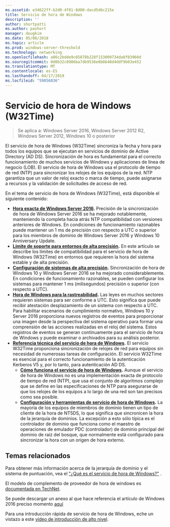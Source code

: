 ```yaml
---
ms.assetid: e34622ff-b2d0-4f81-8d00-dacd5d6c215e
title: Servicio de hora de Windows
description: ''
author: shortpatti
ms.author: pashort
manager: dougkim
ms.date: 05/08/2018
ms.topic: article
ms.prod: windows-server-threshold
ms.technology: networking
ms.openlocfilehash: a86c2bdde9c65878b228f153009734da8f03960d
ms.sourcegitcommit: 0d0b32c8986ba7db9536e0b8648d4ddf9b03e452
ms.translationtype: MT
ms.contentlocale: es-ES
ms.lasthandoff: 04/17/2019
ms.locfileid: "59856836"
---
```

# <a name="windows-time-service-w32time"></a>Servicio de hora de Windows (W32Time)

>Se aplica a: Windows Server 2016, Windows Server 2012 R2, Windows Server 2012, Windows 10 o posterior

El servicio de hora de Windows (W32Time) sincroniza la fecha y hora para todos los equipos que se ejecutan en servicios de dominio de Active Directory (AD DS). Sincronización de hora es fundamental para el correcto funcionamiento de muchos servicios de Windows y aplicaciones de línea de negocio (LOB). El servicio de hora de Windows usa el protocolo de tiempo de red (NTP) para sincronizar los relojes de los equipos de la red. NTP garantiza que un valor de reloj exacto o marca de tiempo, puede asignarse a recursos y la validación de solicitudes de acceso de red.

En el tema de servicio de hora de Windows (W32Time), está disponible el siguiente contenido:
- **[Hora exacta de Windows Server 2016](accurate-time.md).** Precisión de la sincronización de hora de Windows Server 2016 se ha mejorado notablemente, manteniendo la completa hacia atrás NTP compatibilidad con versiones anteriores de Windows. En condiciones de funcionamiento razonables puede mantener un 1 ms de precisión con respecto a UTC o superior para los miembros de dominio de Windows Server 2016 y Windows 10 Anniversary Update.
- **[Límite de soporte para entornos de alta precisión](support-boundary.md).** En este artículo se describe los límites de compatibilidad para el servicio de hora de Windows (W32Time) en entornos que requieren la hora del sistema estable y de alta precisión.
- **[Configuración de sistemas de alta precisión](configuring-systems-for-high-accuracy.md).** Sincronización de hora de Windows 10 y Windows Server 2016 se ha mejorado considerablemente.  En condiciones de funcionamiento razonables, se pueden configurar los sistemas para mantener 1 ms (milisegundos) precisión o superior (con respecto a UTC).
- **[Hora de Windows para la rastreabilidad](windows-time-for-traceability.md).** Las leyes en muchos sectores requieren sistemas para ser conforme a UTC.  Esto significa que puede recibir atestación desplazamiento de un sistema con respecto a UTC.  Para habilitar escenarios de cumplimiento normativo, Windows 10 y Server 2016 proporciona nuevos registros de eventos para proporcionar una imagen desde la perspectiva del sistema operativo para formar una comprensión de las acciones realizadas en el reloj del sistema.  Estos registros de eventos se generan continuamente para el servicio de hora de Windows y puede examinar o archivados para su análisis posterior.
- **[Referencia técnica del servicio de hora de Windows](windows-time-service-tech-ref.md).** El servicio W32Time proporciona sincronización de relojes de red para equipos sin necesidad de numerosas tareas de configuración. El servicio W32Time es esencial para el correcto funcionamiento de la autenticación Kerberos V5 y, por lo tanto, para autenticación AD DS.
    - **[Cómo funciona el servicio de hora de Windows](How-the-Windows-Time-Service-Works.md).** Aunque el servicio de hora de Windows no es una implementación exacta de protocolo de tiempo de red (NTP), que usa el conjunto de algoritmos complejo que se define en las especificaciones de NTP para asegurarse de que los relojes de los equipos a lo largo de una red son tan precisos como sea posible.
    - **[Configuración y herramientas de servicio de hora de Windows](Windows-Time-Service-Tools-and-Settings.md).** La mayoría de los equipos de miembros de dominio tienen un tipo de cliente de la hora de NT5DS, lo que significa que sincronicen la hora de la jerarquía de dominios. La excepción a esto sólo típica es el controlador de dominio que funciona como el maestro de operaciones de emulador PDC (controlador) de dominio principal del dominio de raíz del bosque, que normalmente está configurado para sincronizar la hora con un origen de hora externo.


## <a name="related-topics"></a>Temas relacionados
Para obtener más información acerca de la jerarquía de dominio y el sistema de puntuación, vea el ["¿Qué es el servicio de hora de Windows?"](https://blogs.msdn.microsoft.com/w32time/2007/07/07/what-is-windows-time-service/) .

El modelo de complemento de proveedor de hora de windows es [documentada en TechNet](https://msdn.microsoft.com/library/windows/desktop/ms725475%28v=vs.85%29.aspx).

Se puede descargar un anexo al que hace referencia el artículo de Windows 2016 preciso momento [aquí](https://windocs.blob.core.windows.net/windocs/WindowsTimeSyncAccuracy_Addendum.pdf)

Para una introducción rápida de servicio de hora de Windows, eche un vistazo a este [vídeo de introducción de alto nivel](https://aka.ms/WS2016TimeVideo).

<!-- In this guide
In this guide:
Windows Accurate Time
High Accuracy
Support Boundary
Configuration for High Accuracy
Traceability for Compliance
Best Practices
Technical Reference
How the Windows Time Service Works
Windows Time Service Tools and Settings
-->

